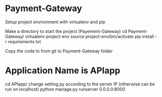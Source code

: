 # Payment-Gateway

Setup project environment with virtualenv and pip

Make a directory to start the project (Payement-Gateway)
cd Payment-Gateway/
virtualenv project-env
source project-env/bin/activate
pip install -r requirements.txt

Copy the code to from git to Payment-Gateway folder

# Application Name is APIapp

cd APIapp/
change setting.py according to the server IP (otherwise can be run on localhost)
python manage.py runserver 0.0.0.0:8000
